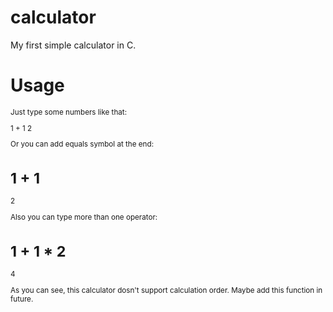 # calculator
My first simple calculator in C.

# Usage
<sub>
Just type some numbers like that:

1
+
1
2


Or you can add equals symbol at the end:

1
+
1
=
2

Also you can type more than one operator:

1
+
1
*
2
=
4

As you can see, this calculator dosn't support calculation order. Maybe add this function in future.
</sub>
